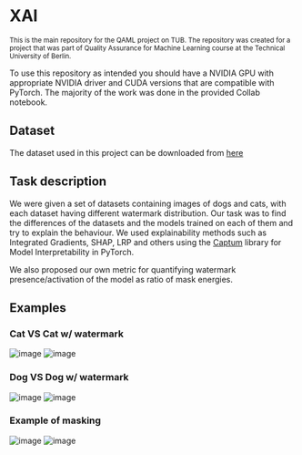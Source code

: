 # XAI
<sup>This is the main repository for the QAML project on TUB. The repository was created for a project that was part of Quality Assurance for Machine Learning course at the Technical University of Berlin.</sub>

To use this repository as intended you should have a NVIDIA GPU with appropriate NVIDIA driver and CUDA versions that are compatible with PyTorch.
The majority of the work was done in the provided Collab notebook.

## Dataset
The dataset used in this project can be downloaded from [here](https://drive.google.com/file/d/1R5r5q_LExbb3f33Zycuq2-CEW8Ty_7Dw/view?usp=share_link)


## Task description
We were given a set of datasets containing images of dogs and cats, with each dataset having different watermark distribution.
Our task was to find the differences of the datasets and the models trained on each of them and try to explain the behaviour.
We used explainability methods such as Integrated Gradients, SHAP, LRP and others using the [Captum](https://captum.ai/) library for Model Interpretability in PyTorch.

We also proposed our own metric for quantifying watermark presence/activation of the model as ratio of mask energies.

## Examples

### Cat VS Cat w/ watermark
![image](https://user-images.githubusercontent.com/92629358/218581234-9c1cadbd-19ad-4907-8fcb-9391fd0721af.png)
![image](https://user-images.githubusercontent.com/92629358/218581484-cd9117cb-c5ee-4caa-af62-9f32120d95c2.png)

### Dog VS Dog w/ watermark
![image](https://user-images.githubusercontent.com/92629358/218581771-9c92b08b-4c4b-4068-a29e-bae7b94128a0.png)
![image](https://user-images.githubusercontent.com/92629358/218581803-a5768147-6d39-40f8-b979-fdbadcb12b73.png)

### Example of masking
![image](https://user-images.githubusercontent.com/92629358/218583697-427395f9-f1de-4c43-a0e0-d98cc8ce388c.png)
![image](https://user-images.githubusercontent.com/92629358/218583702-4213d7a0-1f38-4494-a893-7b4be91ce834.png)



